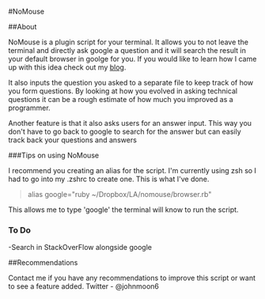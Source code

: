 #NoMouse

##About 

NoMouse is a plugin script for your terminal. It allows you to not leave the terminal and directly ask google a question and it will search the result in your default browser in goolge for you. If you would like to learn how I came up with this idea check out my [blog](http://jmoon90.github.io).

It also inputs the question you asked to a separate file to keep track of how you form questions. By looking at how you evolved in asking technical questions it can be a rough estimate of how much you improved as a programmer. 

Another feature is that it also asks users for an answer input. This way you don't have to go back to google to search for the answer but can easily track back your questions and answers

###Tips on using NoMouse

I recommend you creating an alias for the script. I'm currently using zsh so I had to go into my .zshrc to create one. This is what I've done.
>alias google="ruby ~/Dropbox/LA/nomouse/browser.rb"  

This allows me to type 'google' the terminal will know to run the script. 

### To Do

-Search in StackOverFlow alongside google


##Recommendations

Contact me if you have any recommendations to improve this script or want to see a feature added.
Twitter - @johnmoon6
